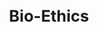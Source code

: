 ---
layout: course-page
title: Bio-Ethics
instructor:
  - name: Dr. John Goudie
    url: instructional/DrJohnGoudie
coursename: KAMSC BIO-ETHICS (H)
description: "<b>A college level course</b> designed to promote dialogue on the social and ethical implications of science and technology. Possible questions examined: What are effects of science and technology on society and individuals? Can genes be patented? Topics may include animals in research; informed consent for drug experimentation; impact of the Human Genome Project; physician-assisted dying; designing offspring; Fetal Alcohol Syndrome; DNA databases for criminals; breast cancer susceptibility; Alzheimer’s Disease."
---